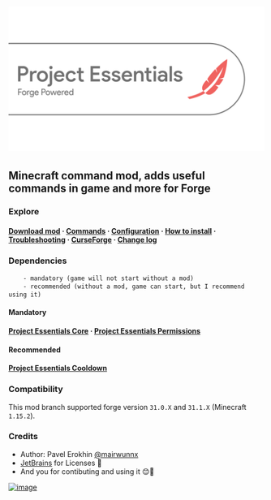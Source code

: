 # ![image](assets/ProjectEssentials-Transparent@x1.png)

## Minecraft command mod, adds useful commands in game and more for Forge

### Explore

#### [Download mod](https://github.com/ProjectEssentials/ProjectEssentials/releases/download/v1.15.2-1.1.1/Project.Essentials-1.15.2-1.1.1.jar) · [Commands](https://mairwunnx.gitbook.io/project-essentials/#commands-and-permissions) · [Configuration](https://mairwunnx.gitbook.io/project-essentials/#configuration) · [How to install](https://mairwunnx.gitbook.io/project-essentials/#how-to-install) · [Troubleshooting](https://github.com/ProjectEssentials/ProjectEssentials/issues/new/choose) · [CurseForge](https://www.curseforge.com/minecraft/mc-mods/ProjectEssentials) · [Change log](changelog.md)

### Dependencies

```none
    - mandatory (game will not start without a mod)
    - recommended (without a mod, game can start, but I recommend using it)
```

#### Mandatory

#### [Project Essentials Core](https://github.com/ProjectEssentials/ProjectEssentials-Core/releases) · [Project Essentials Permissions](https://github.com/ProjectEssentials/ProjectEssentials-Permissions/releases)

#### Recommended

#### [Project Essentials Cooldown](https://github.com/ProjectEssentials/ProjectEssentials-Cooldown/releases)

### Compatibility

This mod branch supported forge version `31.0.X` and `31.1.X` (Minecraft `1.15.2`).

### Credits

- Author: Pavel Erokhin [@mairwunnx](https://github.com/mairwunnx)
- [JetBrains](https://www.jetbrains.com/) for Licenses 🥰
- And you for contibuting and using it 😊🤗

[![image](https://github.com/ProjectEssentials/ProjectEssentials-Core/raw/MC-1.14.4/assets/support_social.png)](https://ko-fi.com/mairwunnx)
